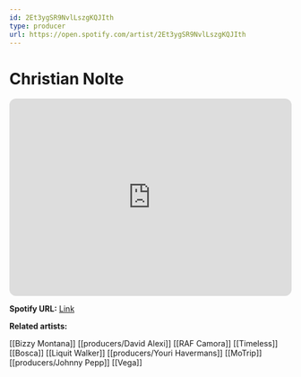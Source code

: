 ```yaml
---
id: 2Et3ygSR9NvlLszgKQJIth
type: producer
url: https://open.spotify.com/artist/2Et3ygSR9NvlLszgKQJIth
---
```

# Christian Nolte

<iframe style="border-radius:12px" src="https://open.spotify.com/embed/artist/2Et3ygSR9NvlLszgKQJIth" width="100%" height="352" frameBorder="0" allowfullscreen="" allow="autoplay; clipboard-write; encrypted-media; fullscreen; picture-in-picture" loading="lazy"></iframe>

**Spotify URL:** [Link](https://open.spotify.com/artist/2Et3ygSR9NvlLszgKQJIth)

**Related artists:**

[[Bizzy Montana]]
[[producers/David Alexi]]
[[RAF Camora]]
[[Timeless]]
[[Bosca]]
[[Liquit Walker]]
[[producers/Youri Havermans]]
[[MoTrip]]
[[producers/Johnny Pepp]]
[[Vega]]
